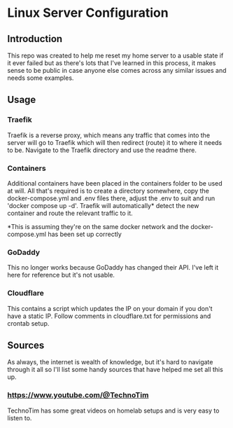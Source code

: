 # Linux Server Configuration

## Introduction

This repo was created to help me reset my home server to a usable state if it ever failed but as there's lots that I've learned in this process, it makes sense to be public in case 
anyone else comes across any similar issues and needs some examples.

## Usage

### Traefik

Traefik is a reverse proxy, which means any traffic that comes into the server will go to Traefik which will then redirect (route) it to where it needs to be.
Navigate to the Traefik directory and use the readme there.

### Containers

Additional containers have been placed in the containers folder to be used at will.
All that's required is to create a directory somewhere, copy the docker-compose.yml and .env files there, adjust the .env to suit and run 'docker compose up -d'.
Traefik will automatically* detect the new container and route the relevant traffic to it.

\*This is assuming they're on the same docker network and the docker-compose.yml has been set up correctly

### GoDaddy

This no longer works because GoDaddy has changed their API. I've left it here for reference but it's not usable.

### Cloudflare

This contains a script which updates the IP on your domain if you don't have a static IP.
Follow comments in cloudflare.txt for permissions and crontab setup.

## Sources

As always, the internet is wealth of knowledge, but it's hard to navigate through it all so I'll list some handy sources that have helped me set all this up.

### https://www.youtube.com/@TechnoTim

TechnoTim has some great videos on homelab setups and is very easy to listen to.
